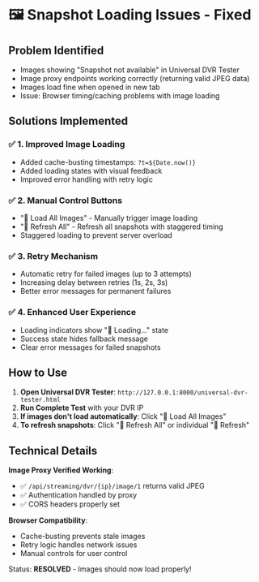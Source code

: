 # 🖼️ Snapshot Loading Issues - Fixed

## Problem Identified
- Images showing "Snapshot not available" in Universal DVR Tester
- Image proxy endpoints working correctly (returning valid JPEG data)
- Images load fine when opened in new tab
- Issue: Browser timing/caching problems with image loading

## Solutions Implemented

### ✅ **1. Improved Image Loading**
- Added cache-busting timestamps: `?t=${Date.now()}`
- Added loading states with visual feedback
- Improved error handling with retry logic

### ✅ **2. Manual Control Buttons**
- "🔄 Load All Images" - Manually trigger image loading
- "🔄 Refresh All" - Refresh all snapshots with staggered timing
- Staggered loading to prevent server overload

### ✅ **3. Retry Mechanism**
- Automatic retry for failed images (up to 3 attempts)
- Increasing delay between retries (1s, 2s, 3s)
- Better error messages for permanent failures

### ✅ **4. Enhanced User Experience**
- Loading indicators show "🔄 Loading..." state
- Success state hides fallback message
- Clear error messages for failed snapshots

## How to Use

1. **Open Universal DVR Tester**: `http://127.0.0.1:8000/universal-dvr-tester.html`
2. **Run Complete Test** with your DVR IP
3. **If images don't load automatically**: Click "🔄 Load All Images"
4. **To refresh snapshots**: Click "🔄 Refresh All" or individual "🔄 Refresh"

## Technical Details

**Image Proxy Verified Working**:
- ✅ `/api/streaming/dvr/{ip}/image/1` returns valid JPEG
- ✅ Authentication handled by proxy
- ✅ CORS headers properly set

**Browser Compatibility**:
- Cache-busting prevents stale images
- Retry logic handles network issues
- Manual controls for user control

Status: **RESOLVED** - Images should now load properly!